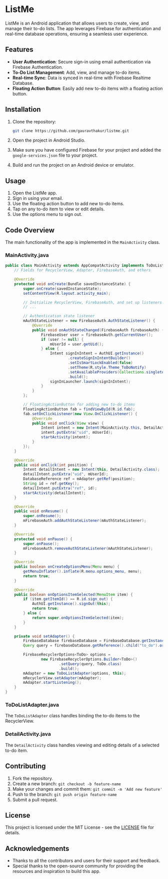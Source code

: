 # ListMe

ListMe is an Android application that allows users to create, view, and manage their to-do lists. The app leverages Firebase for authentication and real-time database operations, ensuring a seamless user experience.

## Features

- **User Authentication**: Secure sign-in using email authentication via Firebase Authentication.
- **To-Do List Management**: Add, view, and manage to-do items.
- **Real-time Sync**: Data is synced in real-time with Firebase Realtime Database.
- **Floating Action Button**: Easily add new to-do items with a floating action button.

## Installation

1. Clone the repository:
    ```bash
    git clone https://github.com/gauravthakur/listme.git
    ```

2. Open the project in Android Studio.

3. Make sure you have configured Firebase for your project and added the `google-services.json` file to your project.

4. Build and run the project on an Android device or emulator.

## Usage

1. Open the ListMe app.
2. Sign in using your email.
3. Use the floating action button to add new to-do items.
4. Tap on any to-do item to view or edit details.
5. Use the options menu to sign out.

## Code Overview

The main functionality of the app is implemented in the `MainActivity` class.

### MainActivity.java

```java
public class MainActivity extends AppCompatActivity implements ToDoListAdapter.TodoListAdapterOnClickHandler {
    // Fields for RecyclerView, Adapter, FirebaseAuth, and others

    @Override
    protected void onCreate(Bundle savedInstanceState) {
        super.onCreate(savedInstanceState);
        setContentView(R.layout.activity_main);

        // Initialize RecyclerView, FirebaseAuth, and set up listeners
        // ...

        // Authentication state listener
        mAuthStateListener = new FirebaseAuth.AuthStateListener() {
            @Override
            public void onAuthStateChanged(FirebaseAuth firebaseAuth) {
                FirebaseUser user = firebaseAuth.getCurrentUser();
                if (user != null) {
                    mUserId = user.getUid();
                } else {
                    Intent signInIntent = AuthUI.getInstance()
                            .createSignInIntentBuilder()
                            .setIsSmartLockEnabled(false)
                            .setTheme(R.style.Theme_ToDoNotify)
                            .setAvailableProviders(Collections.singletonList(new AuthUI.IdpConfig.EmailBuilder().build()))
                            .build();
                    signInLauncher.launch(signInIntent);
                }
            }
        };

        // FloatingActionButton for adding new to-do items
        FloatingActionButton fab = findViewById(R.id.fab);
        fab.setOnClickListener(new View.OnClickListener() {
            @Override
            public void onClick(View view) {
                Intent intent = new Intent(MainActivity.this, DetailActivity.class);
                intent.putExtra("uid", mUserId);
                startActivity(intent);
            }
        });
    }

    @Override
    public void onClick(int position) {
        Intent detailIntent = new Intent(this, DetailActivity.class);
        detailIntent.putExtra("uid", mUserId);
        DatabaseReference ref = mAdapter.getRef(position);
        String id = ref.getKey();
        detailIntent.putExtra("ref", id);
        startActivity(detailIntent);
    }

    @Override
    public void onResume() {
        super.onResume();
        mFirebaseAuth.addAuthStateListener(mAuthStateListener);
    }

    @Override
    protected void onPause() {
        super.onPause();
        mFirebaseAuth.removeAuthStateListener(mAuthStateListener);
    }

    @Override
    public boolean onCreateOptionsMenu(Menu menu) {
        getMenuInflater().inflate(R.menu.options_menu, menu);
        return true;
    }

    @Override
    public boolean onOptionsItemSelected(MenuItem item) {
        if (item.getItemId() == R.id.sign_out) {
            AuthUI.getInstance().signOut(this);
            return true;
        } else {
            return super.onOptionsItemSelected(item);
        }
    }

    private void setAdapter() {
        FirebaseDatabase firebaseDatabase = FirebaseDatabase.getInstance();
        Query query = firebaseDatabase.getReference().child("to_do").orderByChild("uid").equalTo(mUserId);

        FirebaseRecyclerOptions<ToDo> options =
                new FirebaseRecyclerOptions.Builder<ToDo>()
                        .setQuery(query, ToDo.class)
                        .build();
        mAdapter = new ToDoListAdapter(options, this);
        mRecyclerView.setAdapter(mAdapter);
        mAdapter.startListening();
    }
}
```

### ToDoListAdapter.java

The `ToDoListAdapter` class handles binding the to-do items to the RecyclerView.

### DetailActivity.java

The `DetailActivity` class handles viewing and editing details of a selected to-do item.

## Contributing

1. Fork the repository.
2. Create a new branch: `git checkout -b feature-name`
3. Make your changes and commit them: `git commit -m 'Add new feature'`
4. Push to the branch: `git push origin feature-name`
5. Submit a pull request.

## License

This project is licensed under the MIT License - see the [LICENSE](LICENSE) file for details.

## Acknowledgements

- Thanks to all the contributors and users for their support and feedback.
- Special thanks to the open-source community for providing the resources and inspiration to build this app.
